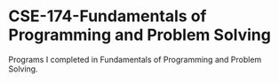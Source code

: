 # CSE-174-Fundamentals of Programming and Problem Solving

Programs I completed in Fundamentals of Programming and Problem Solving.
